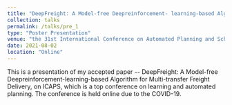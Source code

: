 ```yaml
---
title: "DeepFreight: A Model-free Deepreinforcement- learning-based Algorithm for Multi-transfer Freight Delivery"
collection: talks
permalink: /talks/pre_1
type: "Poster Presentation"
venue: "the 31st International Conference on Automated Planning and Scheduling (ICAPS)"
date: 2021-08-02
location: "Online"
---
```


This is a presentation of my accepted paper -- DeepFreight: A Model-free Deepreinforcement-learning-based Algorithm for Multi-transfer Freight Delivery, on ICAPS, which is a top conference on learning and automated planning. The conference is held online due to the COVID-19.
